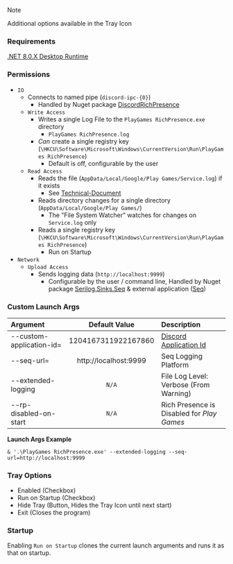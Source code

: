 > [!NOTE]
> Additional options available in the Tray Icon

### Requirements
[.NET 8.0.X Desktop Runtime](https://dotnet.microsoft.com/en-us/download/dotnet/8.0)

### Permissions
- `IO`
  - Connects to named pipe (`discord-ipc-{0}`)
    - Handled by Nuget package [DiscordRichPresence](https://www.nuget.org/packages/DiscordRichPresence)
  - `Write Access`
    - Writes a single Log File to the `PlayGames RichPresence.exe` directory
      - `PlayGames RichPresence.log`
    - _Can_ create a single registry key (`\HKCU\Software\Microsoft\Windows\CurrentVersion\Run\PlayGames RichPresence`) 
      - Default is off, configurable by the user
  - `Read Access`
    - Reads the file (`AppData/Local/Google/Play Games/Service.log`) if it exists
      - See [Technical-Document](technical-1.md)
    - Reads directory changes for a single directory (`AppData/Local/Google/Play Games/`)
      - The "File System Watcher" watches for changes on `Service.log` only
    - Reads a single registry key (`\HKCU\Software\Microsoft\Windows\CurrentVersion\Run\PlayGames RichPresence`) 
      - Run on Startup
- `Network`
  - `Upload Access`
    - Sends logging data (`http://localhost:9999`)
      - Configurable by the user / command line, Handled by Nuget package [Serilog.Sinks.Seq](https://www.nuget.org/packages/Serilog.Sinks.Seq) & external application ([Seq](https://datalust.co/seq))

### Custom Launch Args

| Argument                 |     Default Value     | Description                                                           |
|:-------------------------|:---------------------:|:----------------------------------------------------------------------|
| --custom-application-id= |  1204167311922167860  | [Discord Application Id](https://discord.com/developers/applications) |
| --seq-url=               | http://localhost:9999 | Seq Logging Platform                                                  |
| --extended-logging       |         `N/A`         | File Log Level: Verbose (From Warning)                                |
| --rp-disabled-on-start   |         `N/A`         | Rich Presence is Disabled for *Play Games*                            |

**Launch Args Example**

`& '.\PlayGames RichPresence.exe' --extended-logging --seq-url=http://localhost:9999`

### Tray Options

- Enabled (Checkbox)
- Run on Startup (Checkbox)
- Hide Tray (Button, Hides the Tray Icon until next start)
- Exit (Closes the program)

### Startup

Enabling `Run on Startup` clones the current launch arguments and runs it as that on startup.
